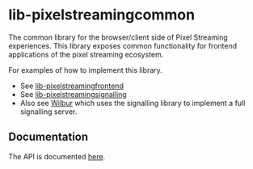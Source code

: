 # lib-pixelstreamingcommon

The common library for the browser/client side of Pixel Streaming experiences. This library exposes common functionality for frontend applications of the pixel streaming ecosystem.

For examples of how to implement this library.
- See [lib-pixelstreamingfrontend](/Frontend/library)
- See [lib-pixelstreamingsignalling](/Signalling)
- Also see [Wilbur](/SignallingWebServer) which uses the signalling library to implement a full signalling server.

## Documentation
The API is documented [here](docs).
